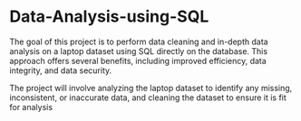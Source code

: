 # Data-Analysis-using-SQL

The goal of this project is to perform data cleaning and in-depth data analysis on a laptop dataset using SQL directly on the database. 
This approach offers several benefits, including improved efficiency, data integrity, and data security.

The project will involve analyzing the laptop dataset to identify any missing, inconsistent, or inaccurate data, and cleaning the dataset to ensure it is fit for analysis
